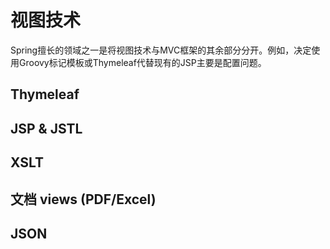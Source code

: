#   视图技术

Spring擅长的领域之一是将视图技术与MVC框架的其余部分分开。例如，决定使用Groovy标记模板或Thymeleaf代替现有的JSP主要是配置问题。


##  Thymeleaf


##  JSP & JSTL


##  XSLT


##  文档 views (PDF/Excel)


##  JSON










